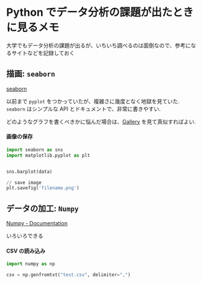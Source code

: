 
# Python でデータ分析の課題が出たときに見るメモ

大学でもデータ分析の課題が出るが、いちいち調べるのは面倒なので、参考になるサイトなどを記録しておく


## 描画: `seaborn`
[seaborn](seaborn.pydata.org)

以前まで `pyplot` をつかっていたが、複雑さに幾度となく地獄を見ていた. `seaborn` はシンプルな API とドキュメントで、非常に書きやすい. 

どのようなグラフを書くべきかに悩んだ場合は、[Gallery](http://seaborn.pydata.org/examples) を見て真似すればよい.


#### 画像の保存
```python
import seaborn as sns
import matplotlib.pyplot as plt


sns.barplot(data)

// save image
plt.savefig('filename.png') 
```

## データの加工: `Numpy`
[Numpy - Documentation](https://numpy.org/doc/stable/)   

いろいろできる


#### CSV の読み込み
```python
import numpy as np

csv = np.genfromtxt("test.csv", delimiter=",")
```


